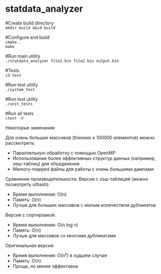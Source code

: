 # statdata_analyzer

#Create build directory  
`mkdir build &&cd build`

#Configure and build  
`cmake..`  
`make`

#Run main utility  
`./statdata_analyzer file1.bin file2.bin output.bin`

#Tests  
`cd test`

#Run test utility  
`./system_test`

#Run test utility  
`./unit_tests`

#Run all tests  
`ctest -V`


Некоторые заменания:

Для очень больших массивов (близких к 100000 элементов) можно рассмотреть:
 - Параллельную обработку с помощью OpenMP
 - Использование более эффективных структур данных (например, хеш-таблиц) для объединения
 - Memory-mapped файлы для работы с очень большими дампами

Сравнение производительности:
Версия с хэш-таблицей (можно посмотреть uthash):
 - Время выполнения: O(n)
 - Память: O(n)
 - Лучше для больших массивов с малым количеством дубликатов

Версия с сортировкой:
 - Время выполнения: O(n log n)
 - Память: O(n)
 - Лучше для массивов со многими дубликатами

Оригинальная версия:
 - Время выполнения: O(n²) в худшем случае
 - Память: O(n)
 - Проще, но менее эффективна
